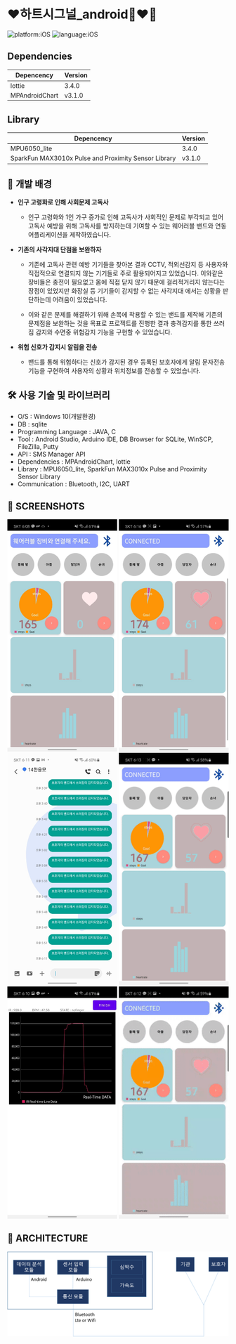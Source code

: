 # ❤️하트시그널_android👩‍❤️‍👨

![platform:iOS](https://img.shields.io/badge/Platform-android-blue) ![language:iOS](https://img.shields.io/badge/Language-java-yellow)

## Dependencies

| Depencency | Version |
| ---------- | ------- |
| lottie | 3.4.0   |
| MPAndroidChart    | v3.1.0   |

## Library 

| Depencency | Version |
| ---------- | ------- |
| MPU6050_lite | 3.4.0   |
| SparkFun MAX3010x Pulse and Proximity Sensor Library    | v3.1.0   |

  
  
## 📖 개발 배경
- **인구 고령화로 인해 사회문제 고독사**

    - 인구 고령화와 1인 가구 증가로 인해 고독사가 사회적인 문제로 부각되고 있어 고독사 예방을 위해 고독사를 방지하는데 기여할 수 있는 웨어러블 밴드와 연동 어플리케이션을 제작하였습니다. 

- **기존의 사각지대 단점을 보완하자**

    - 기존에 고독사 관련 예방 기기들을 찾아본 결과 CCTV, 적외선감지 등 사용자와 직접적으로 연결되지 않는 기기들로 주로 활용되어지고 있었습니다. 이와같은 장비들은 충전이 필요없고 몸에 직접 닫지 않기 때문에 걸리적거리지 않는다는 장점이 있었지만 화장실 등 기기들이 감지할 수 없는 사각지대 에서는 상황을 판단하는데 어려움이 있었습니다. 

    - 이와 같은 문제를 해결하기 위해 손목에 착용할 수 있는 밴드를 제작해 기존의 문제점을 보완하는 것을 목표로 프로젝트를 진행한 결과 충격감지를 통한 쓰러짐 감지와 수면중 위험감지 기능을 구현할 수 있었습니다. 

- **위험 신호가 감지시 알림을 전송**

    - 밴드를 통해 위험하다는 신호가 감지된 경우 등록된 보호자에게 알림 문자전송 기능을 구현하여  사용자의 상황과 위치정보를 전송할 수 있었습니다.
  


## 🛠️ 사용 기술 및 라이브러리

- O/S : Windows 10(개발환경)
- DB : sqlite
- Programming Language : JAVA, C
- Tool : Android Studio, Arduino IDE, DB Browser for SQLite, WinSCP, FileZilla, Putty
- API : SMS Manager API
- Dependencies : MPAndroidChart, lottie
- Library : MPU6050_lite, SparkFun MAX3010x Pulse and Proximity Sensor Library
- Communication : Bluetooth, I2C, UART
  


## 📸 SCREENSHOTS
<img width="250" src="/img/img1.jpg"/> <img width="250" src="/img/img2.jpg"/> <img width="250" src="/img/img3.png"/>
<img width="250" src="/img/gif2.gif"/> <img width="250" src="/img/img5.jpg"/> <img width="250" src="/img/gif1.gif"/>


## 📐 ARCHITECTURE
<img src="/img/img10.png"/>


